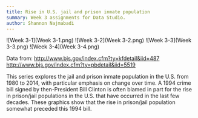 ```yaml
---
title: Rise in U.S. jail and prison inmate population
summary: Week 3 assignments for Data Studio.
author: Shannon Najmabadi
---
```


![Week 3-1](Week 3-1.png)
![Week 3-2](Week 3-2.png)
![Week 3-3](Week 3-3.png)
![Week 3-4](Week 3-4.png)

Data from:
http://www.bjs.gov/index.cfm?ty=kfdetail&iid=487
http://www.bjs.gov/index.cfm?ty=pbdetail&iid=5519


This series explores the jail and prison inmate population in the U.S. from 1980 to 2014, with particular emphasis on change over time. A 1994 crime bill signed by then-President Bill Clinton is often blamed in part for the rise in prison/jail populations in the U.S. that have occurred in the last few decades. These graphics show that the rise in prison/jail population somewhat preceded this 1994 bill. 
